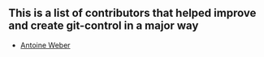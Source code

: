 ## This is a list of contributors that helped improve and create git-control in a major way
- [Antoine Weber](https://github.com/TwanoO67)

